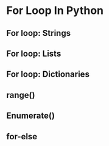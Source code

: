 # For Loop In Python

## For loop: Strings

## For loop: Lists

## For loop: Dictionaries

## range()

## Enumerate()

## for-else

##
